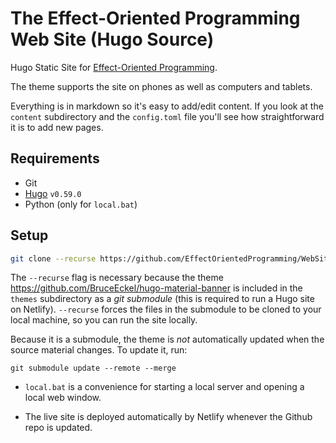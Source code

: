 # The Effect-Oriented Programming Web Site (Hugo Source)

Hugo Static Site for [Effect-Oriented Programming](.).

The theme supports the site on phones as well as computers and tablets.

Everything is in markdown so it's easy to add/edit content. If you look at the
`content` subdirectory and the `config.toml` file you'll see how straightforward it is to add new pages.

## Requirements

- Git
- [Hugo](https://gohugo.io/getting-started/installing/) `v0.59.0`
- Python (only for `local.bat`)

## Setup

```bash
git clone --recurse https://github.com/EffectOrientedProgramming/WebSite
```

The `--recurse` flag is necessary because the theme https://github.com/BruceEckel/hugo-material-banner
is included in the `themes` subdirectory as a *git submodule* (this is required to run a Hugo site on Netlify).
`--recurse` forces the files in the submodule to be cloned to your local machine, so you can run the site locally.

Because it is a submodule, the theme is *not* automatically updated when the source material
changes. To update it, run:

```
git submodule update --remote --merge
```

- `local.bat` is a convenience for starting a local server and opening a local web window.

- The live site is deployed automatically by Netlify whenever the Github repo is updated.
